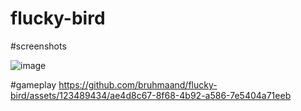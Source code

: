 # flucky-bird

#screenshots

![image](https://github.com/bruhmaand/flucky-bird/assets/123489434/40c05562-7176-4b15-98f5-bc7f1bef9da7)

#gameplay
https://github.com/bruhmaand/flucky-bird/assets/123489434/ae4d8c67-8f68-4b92-a586-7e5404a71eeb

